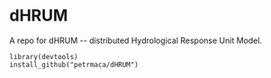 # dHRUM
A repo for dHRUM  -- distributed Hydrological Response Unit Model.


```{r} 
library(devtools)
install_github("petrmaca/dHRUM")
``` 
